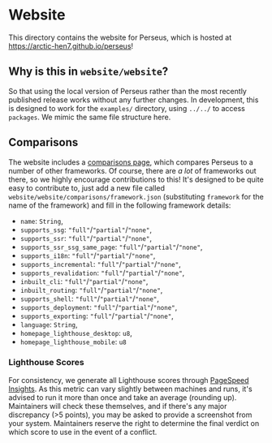 # Website

This directory contains the website for Perseus, which is hosted at <https://arctic-hen7.github.io/perseus>!

## Why is this in `website/website`?

So that using the local version of Perseus rather than the most recently published release works without any further changes. In development, this is designed to work for the `examples/` directory, using `../../` to access `packages`. We mimic the same file structure here.

## Comparisons

The website includes a [comparisons page](https://arctic-hen7.github.io/perseus/comparisons), which compares Perseus to a number of other frameworks. Of course, there are _a lot_ of frameworks out there, so we highly encourage contributions to this! It's designed to be quite easy to contribute to, just add a new file called `website/website/comparisons/framework.json` (substituting `framework` for the name of the framework) and fill in the following framework details:

-   `name`: `String`,
-   `supports_ssg`: `"full"`/`"partial"`/`"none"`,
-   `supports_ssr`: `"full"`/`"partial"`/`"none"`,
-   `supports_ssr_ssg_same_page`: `"full"`/`"partial"`/`"none"`,
-   `supports_i18n`: `"full"`/`"partial"`/`"none"`,
-   `supports_incremental`: `"full"`/`"partial"`/`"none"`,
-   `supports_revalidation`: `"full"`/`"partial"`/`"none"`,
-   `inbuilt_cli`: `"full"`/`"partial"`/`"none"`,
-   `inbuilt_routing`: `"full"`/`"partial"`/`"none"`,
-   `supports_shell`: `"full"`/`"partial"`/`"none"`,
-   `supports_deployment`: `"full"`/`"partial"`/`"none"`,
-   `supports_exporting`: `"full"`/`"partial"`/`"none"`,
-   `language`: `String`,
-   `homepage_lighthouse_desktop`: `u8`,
-   `homepage_lighthouse_mobile`: `u8`

### Lighthouse Scores

For consistency, we generate all Lighthouse scores through [PageSpeed Insights](https://developers.google.com/speed/pagespeed/insights). As this metric can vary slightly between machines and runs, it's advised to run it more than once and take an average (rounding up). Maintainers will check these themselves, and if there's any major discrepancy (>5 points), you may be asked to provide a screenshot from your system. Maintainers reserve the right to determine the final verdict on which score to use in the event of a conflict.
